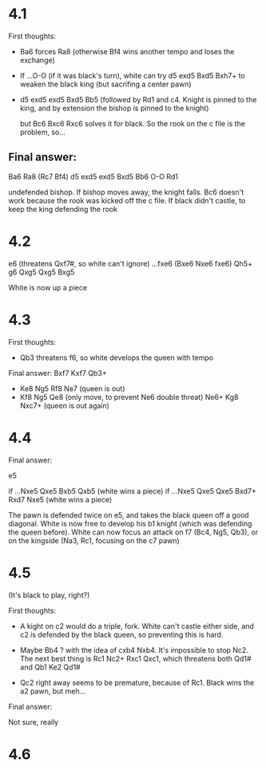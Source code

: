 # 4.1

First thoughts:
- Ba6 forces Ra8 (otherwise Bf4 wins another tempo and loses the exchange)

- If ...O-O (if it was black's turn), white can try
d5 exd5 Bxd5 Bxh7+ to weaken the black king (but sacrifing a center pawn)

- d5 exd5 exd5 Bxd5 Bb5 (followed by Rd1 and c4. Knight is pinned to the king,
    and by extension the bishop is pinned to the knight)

    but Bc6 Bxc6 Rxc6 solves it for black. So the rook on the c file is the
    problem, so...

## Final answer:

Ba6 Ra8 (Rc7 Bf4)
d5 exd5
exd5 Bxd5
Bb6 O-O
Rd1

undefended bishop. If bishop moves away, the knight falls. Bc6 doesn't
work because the rook was kicked off the c file. If black didn't castle, to
keep the king defending the rook


# 4.2

e6 (threatens Qxf7#, so white can't ignore)
...fxe6 (Bxe6 Nxe6 fxe6)
Qh5+ g6
Qxg5 Qxg5
Bxg5

White is now up a piece

# 4.3

First thoughts:
- Qb3 threatens f6, so white develops the queen with tempo

Final answer:
Bxf7 Kxf7
Qb3+
  - Ke8 Ng5 Rf8 Ne7 (queen is out)
  - Kf8 Ng5 Qe8 (only move, to prevent Ne6 double threat) Ne6+ Kg8 Nxc7+ (queen
      is out again)

# 4.4

Final answer:

e5

if ...Nxe5 Qxe5 Bxb5 Qxb5 (white wins a piece)
if ...Nxe5 Qxe5 Qxe5 Bxd7+ Rxd7 Nxe5 (white wins a piece)

The pawn is defended twice on e5, and takes the black queen off a good diagonal.
White is now free to develop his b1 knight (which was defending the queen
before). White can now focus an attack on f7 (Bc4, Ng5, Qb3), or on the
kingside (Na3, Rc1, focusing on the c7 pawn)

# 4.5

(It's black to play, right?)

First thoughts:
- A kight on c2 would do a triple, fork. White can't castle either side, and c2
    is defended by the black queen, so preventing this is hard.

- Maybe Bb4 ? with the idea of cxb4 Nxb4. It's impossible to stop Nc2. The next best thing is
    Rc1 Nc2+ Rxc1 Qxc1, which threatens both Qd1# and Qb1 Ke2 Qd1#

- Qc2 right away seems to be premature, because of Rc1. Black wins the a2 pawn,
    but meh...


Final answer:

Not sure, really


# 4.6


